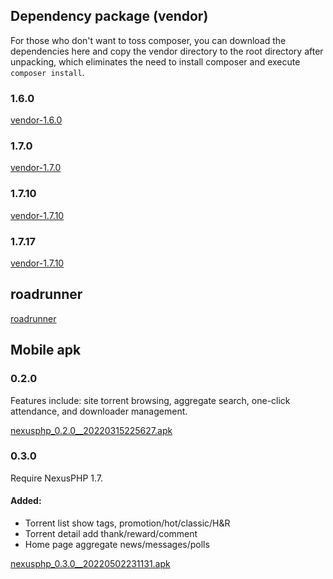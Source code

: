 <ArticleTopAd></ArticleTopAd>

## Dependency package (vendor)

For those who don't want to toss composer, you can download the dependencies here and copy the vendor directory to the root directory after unpacking, which eliminates the need to install composer and execute `composer install`.

### 1.6.0

[vendor-1.6.0](/downloads/vendor-1.6.0.zip)

### 1.7.0
[vendor-1.7.0](/downloads/vendor-1.7.0.zip)

### 1.7.10
[vendor-1.7.10](/downloads/vendor-1.7.10.zip)

### 1.7.17
[vendor-1.7.10](/downloads/vendor-1.7.17.zip)

## roadrunner
[roadrunner](/downloads/roadrunner-2.8.8-linux-amd64/rr)


## Mobile apk

### 0.2.0

Features include: site torrent browsing, aggregate search, one-click attendance, and downloader management.

[nexusphp_0.2.0__20220315225627.apk](/downloads/nexusphp_0.2.0__20220315225627.apk)

### 0.3.0
Require NexusPHP 1.7.

#### Added:
- Torrent list show tags, promotion/hot/classic/H&R 
- Torrent detail add thank/reward/comment
- Home page aggregate news/messages/polls

[nexusphp_0.3.0__20220502231131.apk](/downloads/nexusphp_0.3.0__20220502231131.apk)